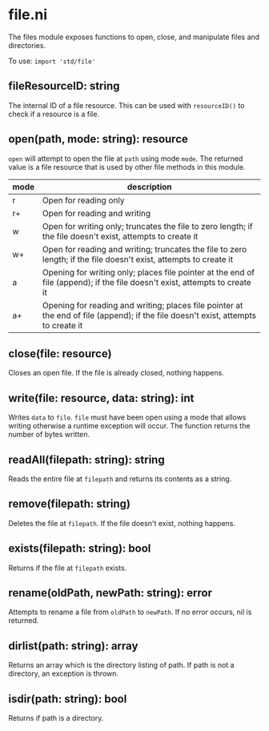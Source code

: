 # file.ni

The files module exposes functions to open, close, and manipulate files and directories.

To use: `import 'std/file'`

## fileResourceID: string

The internal ID of a file resource. This can be used with `resourceID()` to check
if a resource is a file.

## open(path, mode: string): resource

`open` will attempt to open the file at `path` using mode `mode`. The returned
value is a file resource that is used by other file methods in this module.

| mode | description                                                                                                                        |
| ---- | ---------------------------------------------------------------------------------------------------------------------------------- |
| r    | Open for reading only                                                                                                              |
| r+   | Open for reading and writing                                                                                                       |
| w    | Open for writing only; truncates the file to zero length; if the file doesn't exist, attempts to create it                         |
| w+   | Open for reading and writing; truncates the file to zero length; if the file doesn't exist, attempts to create it                  |
| a    | Opening for writing only; places file pointer at the end of file (append); if the file doesn't exist, attempts to create it        |
| a+   | Opening for reading and writing; places file pointer at the end of file (append); if the file doesn't exist, attempts to create it |

## close(file: resource)

Closes an open file. If the file is already closed, nothing happens.

## write(file: resource, data: string): int

Writes `data` to `file`. `file` must have been open using a mode that allows
writing otherwise a runtime exception will occur. The function returns the
number of bytes written.

## readAll(filepath: string): string

Reads the entire file at `filepath` and returns its contents as a string.

## remove(filepath: string)

Deletes the file at `filepath`. If the file doesn't exist, nothing happens.

## exists(filepath: string): bool

Returns if the file at `filepath` exists.

## rename(oldPath, newPath: string): error

Attempts to rename a file from `oldPath` to `newPath`. If no error occurs, nil
is returned.

## dirlist(path: string): array

Returns an array which is the directory listing of path. If path is not a
directory, an exception is thrown.

## isdir(path: string): bool

Returns if path is a directory.
